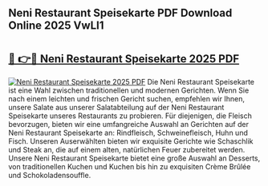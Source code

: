 ## Neni Restaurant Speisekarte PDF Download Online 2025 VwLI1

# <h2><a href="http://gcbcwqk.nevu.top/?p=Neni+Restaurant+Speisekarte">🔗 👉🔴 Neni Restaurant Speisekarte 2025 PDF</a></h2>

[![Neni Restaurant Speisekarte 2025 PDF](https://i.imgur.com/dBaPXMq.png)](http://gcbcwqk.nevu.top/?p=Neni+Restaurant+Speisekarte)
Die Neni Restaurant Speisekarte ist eine Wahl zwischen traditionellen und modernen Gerichten. Wenn Sie nach einem leichten und frischen Gericht suchen, empfehlen wir Ihnen, unsere Salate aus unserer Salatabteilung auf der Neni Restaurant Speisekarte unseres Restaurants zu probieren. Für diejenigen, die Fleisch bevorzugen, bieten wir eine umfangreiche Auswahl an Gerichten auf der Neni Restaurant Speisekarte an: Rindfleisch, Schweinefleisch, Huhn und Fisch. Unseren Auserwählten bieten wir exquisite Gerichte wie Schaschlik und Steak an, die auf einem alten, natürlichen Feuer zubereitet werden. Unsere Neni Restaurant Speisekarte bietet eine große Auswahl an Desserts, von traditionellen Kuchen und Kuchen bis hin zu exquisiten Crème Brûlée und Schokoladensouffle.
